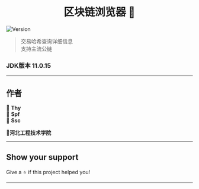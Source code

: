 <h1 align="center">区块链浏览器 👋</h1>
<p>
  <img alt="Version" src="https://img.shields.io/badge/version-1.0.0-blue.svg?cacheSeconds=2592000" />
</p>

> 交易哈希查询详细信息  
> 支持主流公链

### JDK版本 11.0.15

***

## 作者

👤 **Thy**  
👤 **Spf**  
👤 **Ssc**

**🏫河北工程技术学院**
***

## Show your support

Give a ⭐️ if this project helped you!

***